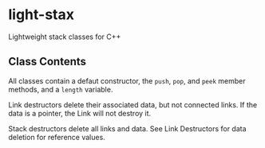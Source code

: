 # light-stax
Lightweight stack classes for C++

## Class Contents
All classes contain a defaut constructor, the ```push```, ```pop```, and ```peek``` member methods, and a ```length``` variable.

Link destructors delete their associated data, but not connected links. If the data is a pointer, the Link will not destroy it.

Stack destructors delete all links and data. See Link Destructors for data deletion for reference values.
